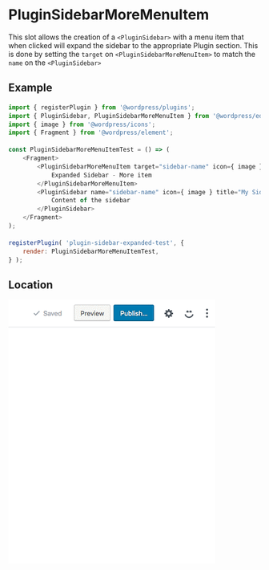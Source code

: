 # PluginSidebarMoreMenuItem

This slot allows the creation of a `<PluginSidebar>` with a menu item that when clicked will expand the sidebar to the appropriate Plugin section.
This is done by setting the `target` on `<PluginSidebarMoreMenuItem>` to match the `name` on the `<PluginSidebar>`

## Example

```js
import { registerPlugin } from '@wordpress/plugins';
import { PluginSidebar, PluginSidebarMoreMenuItem } from '@wordpress/edit-post';
import { image } from '@wordpress/icons';
import { Fragment } from '@wordpress/element';

const PluginSidebarMoreMenuItemTest = () => (
	<Fragment>
		<PluginSidebarMoreMenuItem target="sidebar-name" icon={ image }>
			Expanded Sidebar - More item
		</PluginSidebarMoreMenuItem>
		<PluginSidebar name="sidebar-name" icon={ image } title="My Sidebar">
			Content of the sidebar
		</PluginSidebar>
	</Fragment>
);

registerPlugin( 'plugin-sidebar-expanded-test', {
	render: PluginSidebarMoreMenuItemTest,
} );
```

## Location

![Interaction](https://raw.githubusercontent.com/WordPress/gutenberg/HEAD/docs/designers-developers/assets/plugin-sidebar-more-menu-item.gif?raw=true)
